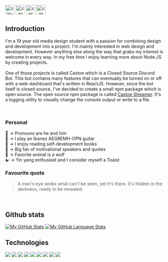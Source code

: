 <p align="center">
  <a href="https://www.linkedin.com/in/cas-martens/" target="blank"><img align="left" src="https://img.shields.io/badge/LinkedIn-informational?style=for-the-badge&logo=LinkedIn&logoColor=white&color=0077B5" alt="cas-martens" height="30" /></a>
  <a href="https://www.behance.net/casmartens" target="blank"><img align="left" src="https://img.shields.io/badge/Behance-informational?style=for-the-badge&logo=Behance&logoColor=white&color=1769FF" alt="casmartens" height="30" /></a>
  <a href="https://www.instagram.com/cas.martens/" target="blank"><img align="left" src="https://img.shields.io/badge/Instagram-informational?style=for-the-badge&logo=Instagram&logoColor=white&color=1769FF" alt="casmartens" height="30" /></a>
  <a href="mailto:devcassie@outlook.com" target="blank"><img align="left" src="https://img.shields.io/badge/Mail%20me-informational?style=for-the-badge&logo=Microsoft%20Outlook&logoColor=white&color=0078D4" alt="casmartens" height="30" /></a>
</p>

<br> <br>

## Introduction
<p>
I'm a 19 year old media design student with a passion for combining design and development into a project. I'm  mainly interested in web design and development. However anything else along the way that grabs my interest is welcome in every way. In my free time I enjoy learning more about Node.JS by creating projects. <br> <br>
One of those projects is called Castoe which is a Closed Source Discord Bot. This bot contains many features that can eventually be turned on or off with a web-dashboard that's written in ReactJS. However, since the bot itself is closed source, I've decided to create a small npm package which is open source. The open source npm package is called <a href="https://github.com/DevCassie/Castoe-Streamer">Castoe Streamer</a>. It's a logging utility to visually change the console output or write to a file. 
</p>

<br>

### Personal
👨 -> Pronouns are he and him<br>
🎸 -> I play an Ibanez AEG8EMH-OPN guitar<br>
📖 -> I enjoy reading self-development books<br>
💭 -> Big fan of motivational speakers and quotes<br>
🐺 -> Favorite animal is a wolf<br>
☯ -> Yin yang enthusiast and I consider myself a Toaist<br> 

### Favourite quote 
> A man's eye seeks what can't be seen, yet it's there. It's hidden in the darkness, ready to be revealed.

<br>

## Github stats
[![My GitHub Stats](https://github-readme-stats.vercel.app/api/?username=devcassie&count_private=true&theme=default&showicons=true&hide=prs)]()
[![My GitHub Language Stats](https://github-readme-stats.vercel.app/api/top-langs/?username=devcassie&langs_count=2&theme=default&layout=compact)]()

## Technologies
<p align="left">
<img src="https://img.shields.io/badge/NodeJS-Applications-informational?style=for-the-badge&logo=Node.js&logoColor=white&color=339933"></img>
<img src="https://img.shields.io/badge/HTML-Websites-informational?style=for-the-badge&logo=HTML5&logoColor=white&color=E34F26"></img>
<img src="https://img.shields.io/badge/CSS-Styling-informational?style=for-the-badge&logo=CSS3&logoColor=white&color=1572B6"></img>
<img src="https://img.shields.io/badge/VS-Code-informational?style=for-the-badge&logo=visual%20studio%20code&logoColor=white&color=007ACC"></img>
<img src="https://img.shields.io/badge/Adobe-inDesign-informational?style=for-the-badge&logo=Adobe%20inDesign&logoColor=white&color=FF3366"></img>
<img src="https://img.shields.io/badge/Adobe-Photoshop-informational?style=for-the-badge&logo=Adobe%20Photoshop&logoColor=white&color=31A8FF"></img>
<img src="https://img.shields.io/badge/Adobe-Illustrator-informational?style=for-the-badge&logo=Adobe%20Illustrator&logoColor=white&color=FF9A00"></img>
<img src="https://img.shields.io/badge/Adobe-After%20Effects-informational?style=for-the-badge&logo=Adobe%20After%20Effects&logoColor=white&color=9999FF"></img>
<img src="https://img.shields.io/badge/Adobe-XD-informational?style=for-the-badge&logo=Adobe%20XD&logoColor=white&color=FF61F6"></img>
</p>